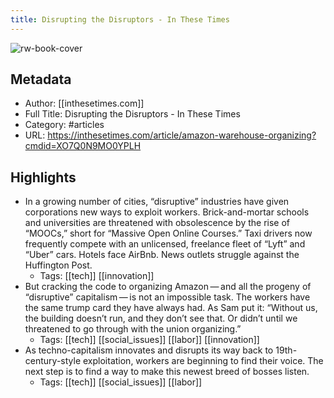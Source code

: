 ```yaml
---
title: Disrupting the Disruptors - In These Times
---
```

![rw-book-cover](https://readwise-assets.s3.amazonaws.com/static/images/article1.be68295a7e40.png)

## Metadata
- Author: [[inthesetimes.com]]
- Full Title: Disrupting the Disruptors - In These Times
- Category: #articles
- URL: https://inthesetimes.com/article/amazon-warehouse-organizing?cmdid=XO7Q0N9MO0YPLH

## Highlights
- In a growing number of cities, ​“disruptive” industries have given corporations new ways to exploit workers. Brick-and-mortar schools and universities are threatened with obsolescence by the rise of ​“MOOCs,” short for ​“Massive Open Online Courses.” Taxi drivers now frequently compete with an unlicensed, freelance fleet of ​“Lyft” and ​“Uber” cars. Hotels face AirBnb. News outlets struggle against the Huffington Post.
    - Tags: [[tech]] [[innovation]] 
- But cracking the code to organizing Amazon — and all the progeny of ​“disruptive” capitalism — is not an impossible task. The workers have the same trump card they have always had. As Sam put it: ​“Without us, the building doesn’t run, and they don’t see that. Or didn’t until we threatened to go through with the union organizing.”
    - Tags: [[tech]] [[social_issues]] [[labor]] [[innovation]] 
- As techno-capitalism innovates and disrupts its way back to 19th-century-style exploitation, workers are beginning to find their voice. The next step is to find a way to make this newest breed of bosses listen.
    - Tags: [[tech]] [[social_issues]] [[labor]] 
